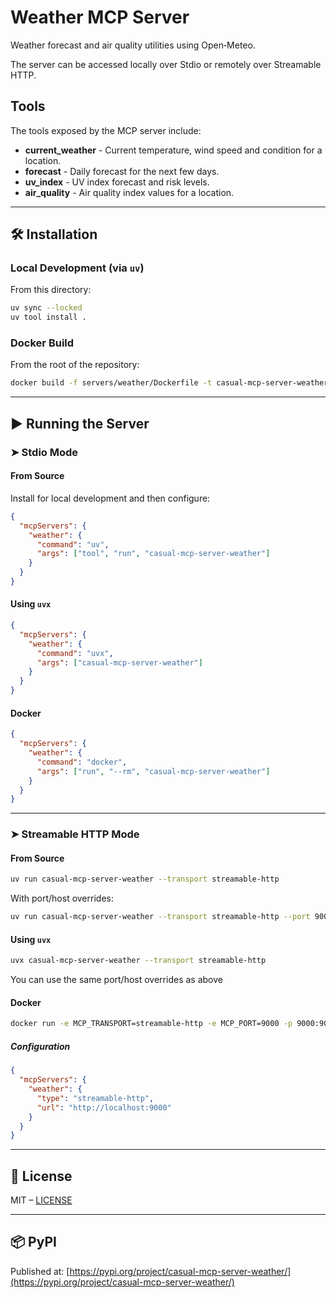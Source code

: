 # Weather MCP Server

Weather forecast and air quality utilities using Open‑Meteo.

The server can be accessed locally over Stdio or remotely over Streamable HTTP.

## Tools

The tools exposed by the MCP server include:

- **current_weather** - Current temperature, wind speed and condition for a location.
- **forecast** - Daily forecast for the next few days.
- **uv_index** - UV index forecast and risk levels.
- **air_quality** - Air quality index values for a location.

---

## 🛠️ Installation

### Local Development (via `uv`)

From this directory:

```bash
uv sync --locked
uv tool install .
```

### Docker Build

From the root of the repository:

```bash
docker build -f servers/weather/Dockerfile -t casual-mcp-server-weather .
```

---

## ▶️ Running the Server

### ➤ Stdio Mode

#### From Source

Install for local development and then configure:

```json
{
  "mcpServers": {
    "weather": {
      "command": "uv",
      "args": ["tool", "run", "casual-mcp-server-weather"]
    }
  }
}
```

#### Using `uvx`

```json
{
  "mcpServers": {
    "weather": {
      "command": "uvx",
      "args": ["casual-mcp-server-weather"]
    }
  }
}
```

#### Docker

```json
{
  "mcpServers": {
    "weather": {
      "command": "docker",
      "args": ["run", "--rm", "casual-mcp-server-weather"]
    }
  }
}
```

---

### ➤ Streamable HTTP Mode

#### From Source

```bash
uv run casual-mcp-server-weather --transport streamable-http
```

With port/host overrides:

```bash
uv run casual-mcp-server-weather --transport streamable-http --port 9000 --host 0.0.0.0
```

#### Using `uvx`

```bash
uvx casual-mcp-server-weather --transport streamable-http
```

You can use the same port/host overrides as above

#### Docker

```bash
docker run -e MCP_TRANSPORT=streamable-http -e MCP_PORT=9000 -p 9000:9000 casual-mcp-server-weather
```

##### Configuration

```json
{
  "mcpServers": {
    "weather": {
      "type": "streamable-http",
      "url": "http://localhost:9000"
    }
  }
}
```

---

## 📜 License

MIT – [LICENSE](https://github.com/casualgenius/mcp-servers/blob/main/LICENSE)

---

## 📦 PyPI

Published at: [https://pypi.org/project/casual-mcp-server-weather/](https://pypi.org/project/casual-mcp-server-weather/)